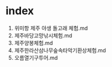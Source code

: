 # index
1. 위미항 제주 야생 돌고래 체험.md
1. 제주바당고망낚시체험.md
1. 제주양봉체험.md
1. 제주한라산삼나무숲속타악기환상체험.md
1. 오름열기구투어.md 
